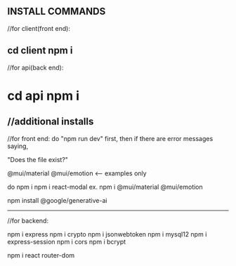 INSTALL COMMANDS
------------------------------------------
//for client(front end):

cd client
npm i
------------------------------------------
//for api(back end):

cd api
npm i
======================
//additional installs
------------------------------------------
//for front end:
do "npm run dev" first, then if there are error messages saying, 

"Does the file exist?"

@mui/material
@mui/emotion  <-- examples only

do npm i <dependency listed from the error>
npm i react-modal
ex. 
npm i @mui/material @mui/emotion

npm install @google/generative-ai

------------------------------------------
//for backend:

npm i express
npm i crypto
npm i jsonwebtoken
npm i mysql12
npm i express-session
npm i cors
npm i bcrypt


npm i react router-dom
